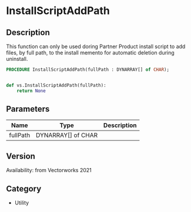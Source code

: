 # InstallScriptAddPath

## Description
This function can only be used doring Partner Product install script to add files, by full path, to the install memento for automatic deletion during uninstall.

```pascal
PROCEDURE InstallScriptAddPath(fullPath : DYNARRAY[] of CHAR);
```

```python

def vs.InstallScriptAddPath(fullPath):
    return None
```

## Parameters
|Name|Type|Description|
|---|---|---|
|fullPath|DYNARRAY[] of CHAR||

## Version
Availability: from Vectorworks 2021
## Category
* Utility


